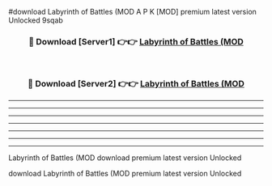 #download Labyrinth of Battles (MOD A P K [MOD] premium latest version Unlocked 9sqab 



<div align="center">
<h3>🔴 Download [Server1] 👉👉 <a href="https://apkdownload3.web.app/">Labyrinth of Battles (MOD</a></h3><br>

<h3>🔴 Download [Server2] 👉👉 <a href="https://apkdownload3.web.app/">Labyrinth of Battles (MOD</a></h3>
</div>





----------------------------------------------------------

----------------------------------------------------------

----------------------------------------------------------

----------------------------------------------------------

----------------------------------------------------------

----------------------------------------------------------

----------------------------------------------------------

Labyrinth of Battles (MOD download premium latest version Unlocked

download Labyrinth of Battles (MOD premium latest version Unlocked
